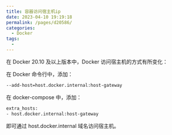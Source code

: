 ```yaml
---
title: 容器访问宿主机ip
date: 2023-04-10 19:19:18
permalink: /pages/d20586/
categories:
  - Docker
tags:
  - 
---
```

在 Docker 20.10 及以上版本中，Docker 访问宿主机的方式有所变化：

在 Docker 命令行中，添加：

```bash
--add-host=host.docker.internal:host-gateway
```

在 docker-compose 中，添加：

```bash
extra_hosts:
- host.docker.internal:host-gateway
```

即可通过 host.docker.internal 域名访问宿主机。